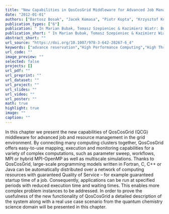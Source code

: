 ```yaml
---
title: "New Capabilities in QosCosGrid Middleware for Advanced Job Management, Advance Reservation and Co-Allocation of Computing Resources – Quantum Chemistry Application Use Case"
date: "2012-01-01"
authors: ["Bartosz Bosak", "Jacek Komasa", "Piotr Kopta", "Krzysztof Kurowski", "Mariusz Mamonski", "Tomasz Piontek"]
publication_types: ["6"]
publication: " In Marian Bubak, Tomasz Szepieniec & Kazimierz Wiatr: Building a National Distributed E-Infrastructure–PL-Grid: Scientific and Technical Achievements. 6  40--55. Berlin, Heidelberg: Springer https://doi.org/10.1007/978-3-642-28267-6_4. ISBN: 978-3-642-28267-6"
publication_short: " In Marian Bubak, Tomasz Szepieniec & Kazimierz Wiatr: Building a National Distributed E-Infrastructure–PL-Grid: Scientific and Technical Achievements. 6  40--55. Berlin, Heidelberg: Springer https://doi.org/10.1007/978-3-642-28267-6_4. ISBN: 978-3-642-28267-6"
abstract_short: ""
url_source: "https://doi.org/10.1007/978-3-642-28267-6_4"
keywords: ["advance reservation","High Performance Computing","High Throughput Computing","metascheduling","MPI","parallel computing","QoS"]
url_code: ""
image_preview: ""
selected: false
projects: []
url_pdf: ""
url_preprint: ""
url_dataset: ""
url_project: ""
url_slides: ""
url_video: ""
url_poster: ""
math: true
highlight: true
image: ""
caption: ""
---
```

In this chapter we present the new capabilities of QosCosGrid (QCG) middleware for advanced job and resource management in the grid environment. By connecting many computing clusters together, QosCosGrid offers easy-to-use mapping, execution and monitoring capabilities for a variety of complex computations, such as parameter sweep, workflows, MPI or hybrid MPI-OpenMP as well as multiscale simulations. Thanks to QosCosGrid, large-scale programming models written in Fortran, C, C++ or Java can be automatically distributed over a network of computing resources with guaranteed Quality of Service – for example guaranteed startup time of a job. Consequently, applications can be run at specified periods with reduced execution time and waiting times. This enables more complex problem instances to be addressed. In order to prove the usefulness of the new functionality of QosCosGrid a detailed description of the system along with a real use case scenario from the quantum chemistry science domain will be presented in this chapter.
